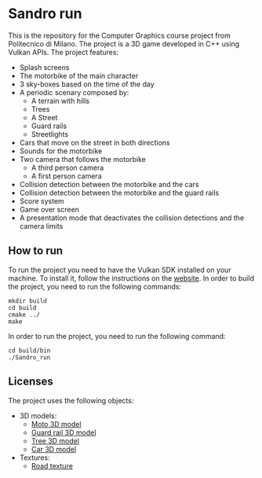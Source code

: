 # Sandro run
This is the repository for the Computer Graphics course project from Politecnico di Milano.
The project is a 3D game developed in C++ using Vulkan APIs.
The project features:
- Splash screens
- The motorbike of the main character
- 3 sky-boxes based on the time of the day
- A periodic scenary composed by:
  - A terrain with hills
  - Trees
  - A Street
  - Guard rails
  - Streetlights
- Cars that move on the street in both directions
- Sounds for the motorbike
- Two camera that follows the motorbike
  - A third person camera
  - A first person camera
- Collision detection between the motorbike and the cars
- Collision detection between the motorbike and the guard rails
- Score system
- Game over screen
- A presentation mode that deactivates the collision detections and the camera limits

## How to run
To run the project you need to have the Vulkan SDK installed on your machine.
To install it, follow the instructions on the [website](https://vulkan-tutorial.com/Development_environment).
In order to build the project, you need to run the following commands:
```
mkdir build
cd build
cmake ../
make
```
In order to run the project, you need to run the following command:
```
cd build/bin
./Sandro_run
```

## Licenses
The project uses the following objects:
- 3D models:
  - [Moto 3D model](https://www.cgtrader.com/free-3d-models/vehicle/motorcycle/suzuki-gsx-750-bike)
  - [Guard rail 3D model](https://www.cgtrader.com/free-3d-models/exterior/street-exterior/guardrail-fd10776d-d363-4be6-b5bd-6853aa50c539)
  - [Tree 3D model](https://www.cgtrader.com/free-3d-models/plant/leaf/low-poly-plant-set)
  - [Car 3D model](https://www.cgtrader.com/free-3d-models/car/car/low-poly-cars-03d6cf0c-0882-44e2-a22c-02d4f8e68eeb)
- Textures:
  - [Road texture](https://www.sketchuptextureclub.com/textures/architecture/roads/roads/cracks-road-pbr-texture-seamless-21574)